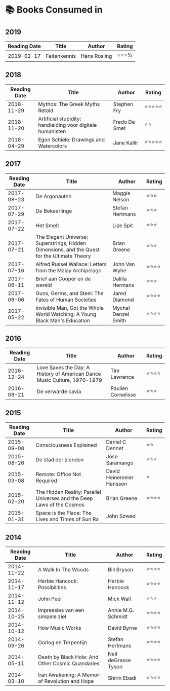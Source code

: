 # 📚 Books Consumed in 

## 2019

| Reading Date | Title | Author | Rating |
| --- | --- | --- | --- |
| 2019-02-17 | Feitenkennis | Hans Rosling | ⭐️⭐️⭐️½ |

## 2018

| Reading Date | Title | Author | Rating |
| --- | --- | --- | --- |
| 2018-11-29 | Mythos: The Greek Myths Retold | Stephen Fry | ⭐️⭐️⭐️⭐️⭐️ |
| 2018-11-20 | Artificial stupidity: handleiding voor digitale humanisten | Fredo De Smet | ⭐️⭐️ |
| 2018-04-29 | Egon Schiele: Drawings and Watercolors | Jane Kallir | ⭐️⭐️⭐️⭐️⭐️ |

## 2017

| Reading Date | Title | Author | Rating |
| --- | --- | --- | --- |
| 2017-08-23 | De Argonauten | Maggie Nelson | ⭐️⭐️⭐️ |
| 2017-07-29 | De Bekeerlinge | Stefan Hertmans | ⭐️⭐️⭐️ |
| 2017-07-22 | Het Smelt | Lize Spit | ⭐️⭐️⭐️ |
| 2017-07-21 | The Elegant Universe: Superstrings, Hidden Dimensions, and the Quest for the Ultimate Theory | Brian Greene | ⭐️⭐️⭐️ |
| 2017-07-16 | Alfred Russel Wallace: Letters from the Malay Archipelago | John Van Wyhe | ⭐️⭐️⭐️⭐️ |
| 2017-06-11 | Brief aan Cooper en de wereld | Dalilla Hermans | ⭐️⭐️⭐️️ |
| 2017-06-06 | Guns, Germs, and Steel: The Fates of Human Societies | Jared Diamond | ⭐️⭐️⭐️⭐️️ |
| 2017-05-22 | Invisible Man, Got the Whole World Watching: A Young Black Man's Education | Mychal Denzel Smith | ⭐️⭐️⭐️⭐️️ |

## 2016 

| Reading Date | Title | Author | Rating |
| --- | --- | --- | --- |
| 2016-12-24 | Love Saves the Day: A History of American Dance Music Culture, 1970-1979 | Tim Lawrence | ⭐️⭐️⭐️⭐️ |
| 2016-08-21 | De verwarde cavia | Paulien Cornelisse | ⭐️⭐️⭐️ |

## 2015 

| Reading Date | Title | Author | Rating |
| --- | --- | --- | --- |
| 2015-09-08 | Consciousness Explained | Daniel C Dennet | ⭐️⭐️ |
| 2015-08-26 | De stad der zienden | Jose Saramango | ⭐️⭐️⭐️️ |
| 2015-03-08 | Remote: Office Not Required | David Heinemeier Hansson | ⭐️ |
| 2015-02-20 | The Hidden Reality: Parallel Universes and the Deep Laws of the Cosmos | Brian Greene | ⭐️⭐️⭐️⭐️ |
| 2015-01-31 | Space is the Place: The Lives and Times of Sun Ra | John Szwed |  |

## 2014

| Reading Date | Title | Author | Rating |
| --- | --- | --- | --- |
| 2014-11-22 | A Walk In The Woods | Bill Bryson | ⭐️⭐️⭐️⭐️ |
| 2014-11-17 | Herbie Hancock: Possibilities | Herbie Hancock | ⭐️⭐️⭐️⭐️ |
| 2014-11-12 | John Peel | Mick Wall | ⭐️⭐️⭐️ |
| 2014-10-25 | Impressies van een simpele ziel | Annie M.G. Schmidt | ⭐️⭐️⭐️⭐️ |
| 2014-10-12 | How Music Works | David Byrne | ⭐️⭐️⭐️⭐️ |
| 2014-09-26 | Oorlog en Terpentijn | Stefan Hertmans | ⭐️⭐️⭐️⭐️ |
| 2014-05-11 | Death by Black Hole: And Other Cosmic Quandaries | Neil deGrasse Tyson | ⭐️⭐️⭐️⭐️ |
| 2014-03-10 | Iran Awakening: A Memoir of Revolution and Hope | Shirin Ebadi | ⭐️⭐️⭐️⭐️ |

